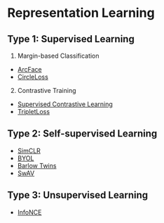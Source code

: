 # Representation Learning


## Type 1: Supervised Learning
1. Margin-based Classification 
  - [ArcFace](https://arxiv.org/abs/1801.07698)
  - [CircleLoss](https://arxiv.org/abs/2002.10857)
2. Contrastive Training 
  - [Supervised Contrastive Learning](https://arxiv.org/abs/2004.11362)
  - [TripletLoss](https://arxiv.org/abs/1503.03832)


## Type 2: Self-supervised Learning
 - [SimCLR](https://arxiv.org/abs/2002.05709)
 - [BYOL](https://arxiv.org/abs/2006.07733)
 - [Barlow Twins](https://arxiv.org/abs/2103.03230)
 - [SwAV](https://arxiv.org/abs/2006.09882)

## Type 3: Unsupervised Learning
 - [InfoNCE](https://arxiv.org/abs/1807.03748)